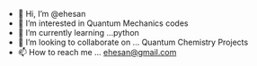 - 👋 Hi, I’m @ehesan
- 👀 I’m interested in Quantum Mechanics codes
- 🌱 I’m currently learning ...python 
- 💞️ I’m looking to collaborate on ... Quantum Chemistry Projects 
- 📫 How to reach me ... ehesan@gmail.com

<!---
ehesan/ehesan is a ✨ special ✨ repository because its `README.md` (this file) appears on your GitHub profile.
You can click the Preview link to take a look at your changes.
--->
